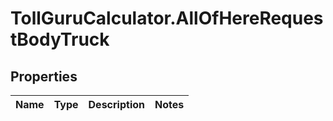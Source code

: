 # TollGuruCalculator.AllOfHereRequestBodyTruck

## Properties
Name | Type | Description | Notes
------------ | ------------- | ------------- | -------------
